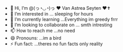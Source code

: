 - 👋 Hi, I’m @(っ◔◡◔)っ ♥ Van Astrea Seyten ♥✝️
- 👀 I’m interested in ... sleeping for hours
- 🌱 I’m currently learning ...Everything im greedy frrr
- 💞️ I’m looking to collaborate on ... smth intresting 
- 📫 How to reach me ...no need
- 😄 Pronouns: ...im a bird
- ⚡ Fun fact: ...theres no fun facts only reality

<!---
vh332-dev/vh332-dev is a ✨ special ✨ repository because its `README.md` (this file) appears on your GitHub profile.
You can click the Preview link to take a look at your changes.
--->
